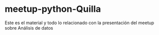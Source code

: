 # meetup-python-Quilla
Este es el material y todo lo relacionado con la presentación del meetup sobre Análisis de datos
